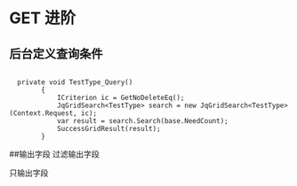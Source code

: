 # GET 进阶
## 后台定义查询条件


```

  private void TestType_Query()
        {
            ICriterion ic = GetNoDeleteEq();
            JqGridSearch<TestType> search = new JqGridSearch<TestType>(Context.Request, ic);
            var result = search.Search(base.NeedCount);
            SuccessGridResult(result);
        }
```
##输出字段
过滤输出字段

    
只输出字段

